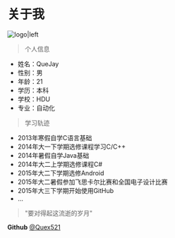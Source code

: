 关于我
===
![logo|left](__IMG__/favicon.ico)
>个人信息  

- 姓名：QueJay  
- 性别：男 
- 年龄：21  
- 学历：本科  
- 学校：HDU  
- 专业：自动化 
 
>学习轨迹  
- 2013年寒假自学C语言基础  
- 2014年大一下学期选修课程学习C/C++  
- 2014年暑假自学Java基础  
- 2014年大二上学期选修课程C#  
- 2015年大二下学期选修Android  
- 2015年大二暑假参加飞思卡尔比赛和全国电子设计比赛  
- 2015年大三下学期开始使用GitHub  
- ...  

> "要对得起这流逝的岁月"  

**Github** [@Quex521](https://github.com/Quex521)